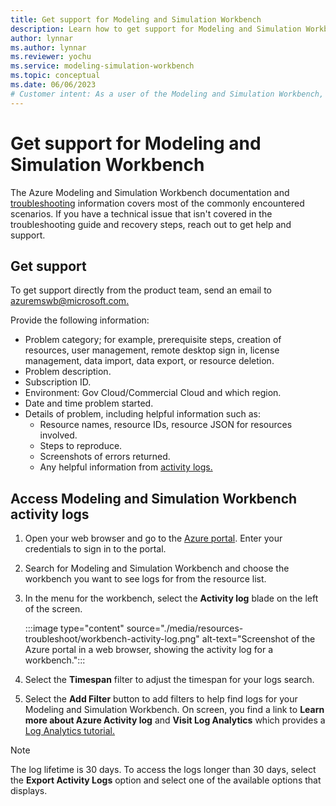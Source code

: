 ```yaml
---
title: Get support for Modeling and Simulation Workbench
description: Learn how to get support for Modeling and Simulation Workbench deployment.
author: lynnar
ms.author: lynnar
ms.reviewer: yochu
ms.service: modeling-simulation-workbench
ms.topic: conceptual
ms.date: 06/06/2023
# Customer intent: As a user of the Modeling and Simulation Workbench, I want to troubleshoot issues I may have encountered.
---
```


# Get support for Modeling and Simulation Workbench

The Azure Modeling and Simulation Workbench documentation and [troubleshooting](./resources-troubleshoot.md) information covers most of the commonly encountered scenarios. If you have a technical issue that isn't covered in the troubleshooting guide and recovery steps, reach out to get help and support.

## Get support

To get support directly from the product team, send an email to [azuremswb@microsoft.com.](mailto:azuremswb@microsoft.com)

Provide the following information:

- Problem category; for example, prerequisite steps, creation of resources, user management, remote desktop sign in, license management, data import, data export, or resource deletion.
- Problem description.
- Subscription ID.
- Environment: Gov Cloud/Commercial Cloud and which region.
- Date and time problem started.
- Details of problem, including helpful information such as:
  - Resource names, resource IDs, resource JSON for resources involved.
  - Steps to reproduce.
  - Screenshots of errors returned.
  - Any helpful information from [activity logs.](./resources-get-support.md#access-modeling-and-simulation-workbench-activity-logs)

## Access Modeling and Simulation Workbench activity logs

1. Open your web browser and go to the [Azure portal](https://portal.azure.com/). Enter your credentials to sign in to the portal.
1. Search for Modeling and Simulation Workbench and choose the workbench you want to see logs for from the resource list.
1. In the menu for the workbench, select the **Activity log** blade on the left of the screen.

   :::image type="content" source="./media/resources-troubleshoot/workbench-activity-log.png" alt-text="Screenshot of the Azure portal in a web browser, showing the activity log for a workbench.":::

1. Select the **Timespan** filter to adjust the timespan for your logs search.
1. Select the **Add Filter** button to add filters to help find logs for your Modeling and Simulation Workbench. On screen, you find a link to **Learn more about Azure Activity log** and **Visit Log Analytics** which provides a [Log Analytics tutorial.](/azure/azure-monitor/logs/log-analytics-tutorial)

  > [!NOTE]
  > The log lifetime is 30 days. To access the logs longer than 30 days, select the **Export Activity Logs** option and select one of the available options that displays.
